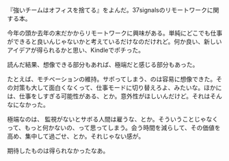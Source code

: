 『強いチームはオフィスを捨てる』をよんだ。37signalsのリモートワークに関する本。

今年の頭か去年の末だかからリモートワークに興味がある。単純にどこでも仕事ができると良いんじゃないかと考えているだけなのだけれど。何か良い、新しいアイデアが得られるかと思い、Kindleでポチった。

読んだ結果、想像できる部分もあれば、極端だと感じる部分もあった。

たとえば、モチベーションの維持。サボってしまう、のは容易に想像できた。その対策も大して面白くなくって、仕事モードに切り替えろよ、みたいな。ほかには、仕事をしすぎる可能性がある、とか。意外性がほしいんだけど。それはそんなになかった。

極端なのは、 監視がないとサボる人間は雇うな、とか。そういうことじゃなくって、もっと何かないの、って思ってしまう。会う時間を減らして、その価値を高め、集中して過ごせ、とか。それじゃない感が。

期待したものは得られなかったなあ。
